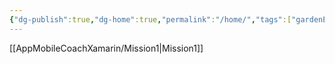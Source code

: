 ```yaml
---
{"dg-publish":true,"dg-home":true,"permalink":"/home/","tags":["gardenEntry"],"dgPassFrontmatter":true}
---
```



[[AppMobileCoachXamarin/Mission1\|Mission1]]

